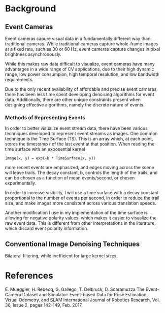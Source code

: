 # Background

## Event Cameras

Event cameras capure visual data in a fundamentally different way than traditional cameras. While traditional cameras capture whole-frame images at a fixed rate, such as 30 or 60 Hz, event cameras capture changes in pixel brightness asynchronously.

While this makes raw data difficult to visualize, event cameras have many advantages in a wide range of CV applications, due to their high dynamic range, low power consumpion, high temporal resolution, and low bandwidth requirements.

Due to the only recent availability of affordable and precise event cameras, there has been less time spent developing denoising algorithms for event data. Additionally, there are other unique constraints present when designing effective algorithms, namely the discrete nature of events.

### Methods of Representing Events

In order to better visualize event stream data, there have been various techniques developed to represent event streams as images. One common technique is the Time Surface (TS). This is an array which, at each point, stores the timestamp *t* of the last event at that position. When reading the time surface with an exponential kernel

`Image(x, y) = exp(-b * TimeSurface(x, y))`

more recent events are emphasized, and edges moving across the scene will leave trails. The decay constant, b, controls the length of the trails, and can be chosen as a function of mean events/second, or chosen experimentally.

In order to increase visibility, I will use a time surface with a decay constant proportional to the number of events per second, in order to reduce the trail size, and make images more consistent across various translation speeds.

Another modification I use in my implementation of the time surface is allowing for negative polarity values, which makes it easier to visualize the raw event data. This is different from other interpretations in the literature, which discard event polarity information.

## Conventional Image Denoising Techniques

Bilateral filtering, while inefficient for large kernel sizes, 


# References

E. Mueggler, H. Rebecq, G. Gallego, T. Delbruck, D. Scaramuzza
The Event-Camera Dataset and Simulator: Event-based Data for Pose Estimation, Visual Odometry, and SLAM
International Journal of Robotics Research, Vol. 36, Issue 2, pages 142-149, Feb. 2017.